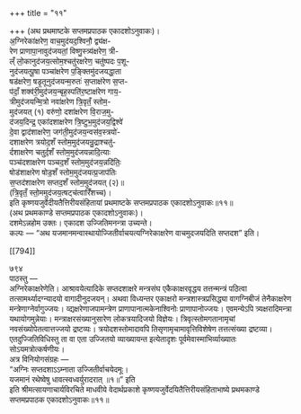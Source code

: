 +++
title = "११"

+++
(अथ प्रथमाष्टके सप्तमप्रपाठक एकादशोऽनुवाकः)।  
अ॒ग्निरेका॑क्षरेण॒ वाच॒मुद॑यद॒श्विनौ॒ द्व्य॑क्ष-  
रेण प्राणापा॒नावुद॑जयतां॒ विष्णु॒स्त्र्य॑क्षरेण॒ त्री-  
ल्ँ लो॒कानुद॑जय॒त्सोम॒श्चतु॑रक्षरेण॒ चतु॑ष्पदः प॒शू-  
नुद॑जयत्पू॒षा पञ्चा॑क्षरेण प॒ङ्क्तिमु॑दजयद्धा॒ता  
षड॑क्षरेण॒ षडृ॒तूनुद॑जयन्म॒रुतः॑ स॒प्ताक्ष॑रेण स॒प्त-  
प॑दाँ॒ शक्व॑री॒मुद॑जय॒न्बृह॒स्पति॑र॒ष्टाक्ष॑रेण गाय॒-  
त्रीमुद॑जयन्मि॒त्रो नवा॑क्षरेण त्रि॒वृतँ॒ स्तोम॒-  
मुद॑जयत् (१) वरु॑णो॒ दशा॑क्षरेण वि॒राज॒मु-  
द॑जय॒दिन्द्र॒ एका॑दशाक्षरेण त्रि॒ष्टुभ॒मुद॑जय॒द्विश्वे॑  
दे॒वा द्वाद॑शाक्षरेण॒ जग॑ती॒मुद॑जय॒न्वस॑व॒स्त्रयो॑-  
दशाक्षरेण त्रयोद॒शँ स्तोम॒मुद॑जयन्रु॒द्राश्चतु॑-  
र्दशाक्षरेण चतुर्द॒शँ स्तोम॒मुद॑जयन्नादि॒त्याः  
पञ्च॑दशाक्षरेण पञ्चद॒शँ स्तोम॒मुद॑जय॒न्नदि॑तिः॒  
षोड॑शाक्षरेण षोड॒शँ स्तोम॒मुद॑जयत्प्र॒जाप॑तिः  
स॒प्तद॑शाक्षरेण सप्तद॒शँ स्तोम॒मुद॑जयत् (२)॥  
(त्रि॒वृतँ॒ स्तो॒ममुद॑जय॒त्षट्च॑त्वारिँशच्च)।  
इति कृष्णयजुर्वेदीयतैत्तिरीयसंहितायां प्रथमाष्टके सप्तमप्रपाठक एकादशोऽनुवाकः॥११॥  
(अथ प्रथमकाण्डे सप्तमप्रपाठक एकादशोऽनुवाकः)।  
दशमेऽन्नहोम उक्तः। एकादश उज्जितिमनन्त्रा उच्यन्ते।  
कल्पः — “अथ यजमानमन्वास्थायोज्जितीर्वाचयत्यग्निरेकाक्षरेण वाचमुदजयदिति सप्तदश” इति।

[[794]]

७९४  
पाठस्तु —  
अग्निरेकाक्षरेणेति। आश्रावयेत्यादिके सप्तदशाक्षरे मन्त्रसंघ एकैकाक्षरवृद्धय तत्तन्मन्त्रं पठित्वा तत्सामर्थ्यादग्न्यादयो वागादीनुदजयन्। अथवा विध्यन्तर एकाक्षरो मन्त्रशास्त्रप्रसिद्ध्या वागग्निबीजं तेनैकाक्षरेण मन्त्रेणाग्नेर्वागुज्जयः। व्द्यक्षरेणाजपामन्त्रेण प्राणापानात्मकेनाश्विनोः प्राणापानोज्जयः। एवमन्येऽपि त्र्यक्षरादिमन्त्रा यथायोगमुन्नेयाः। मन्त्राक्षरसंख्यानुसारेण लोकत्रयादिजयो विज्ञेयः। त्रिवृत्स्तोमगतानामृचां नवसंख्योपेतत्वात्तज्जयो द्रष्टव्यः। त्रयोदशस्तोमादावपि तिसृणामृचामावृत्तिविशेषेण तत्तत्संख्या द्रष्टव्या। एतदुज्जितिविधिस्तु ता वा एता उज्जितयो व्याख्यायन्त इत्येतादृशः पूर्वमेवास्माभिर्व्याख्यातः सोऽयमत्रोत्कर्षणीयः।  
अत्र विनियोगसंग्रहः —  
“अग्निः सप्तदशाऽऽम्नाता उज्जितीर्वाचयेदमूः।  
यजमानं रथेष्वेषु धावत्स्वध्वर्युरादरात् ॥१॥” इति  
इति श्रीमत्सायणाचार्यविरचिते माधवीये वेदार्थप्रकाशे कृष्णयजुर्वेदयितैत्तिरीयसंहिताभाष्ये प्रथमकाण्डे सप्तमप्रपाठक एकादशोऽनुवाकः॥११॥  
